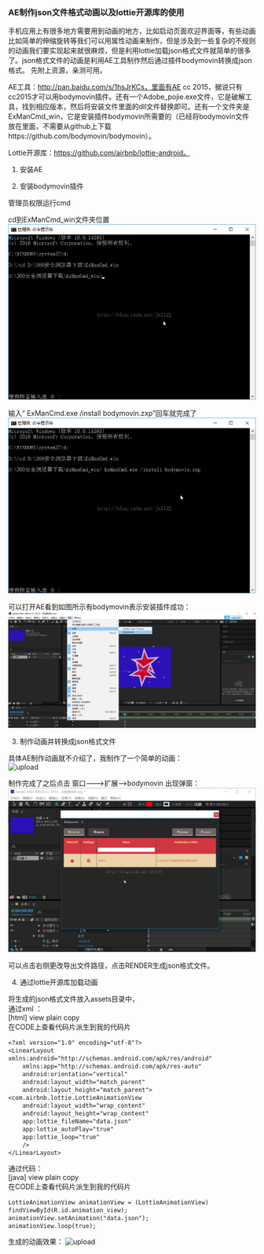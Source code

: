 ### AE制作json文件格式动画以及lottie开源库的使用 

[install]:img/20170223094951571.png
[run]:img/20170223095115165.png
[success]:img/20170223095315657.png
[do]:img/20170223100258029.png
[render]:img/20170223100639141.png
[publish]:img/20170223101422113.png


手机应用上有很多地方需要用到动画的地方，比如启动页面欢迎界面等，有些动画比如简单的伸缩旋转等我们可以用属性动画来制作，但是涉及到一些复杂的不规则的动画我们要实现起来就很麻烦，但是利用lottie加载json格式文件就简单的很多了。json格式文件的动画是利用AE工具制作然后通过插件bodymovin转换成json格式。
先附上资源，亲测可用。

AE工具：http://pan.baidu.com/s/1hsJrKCs，里面有AE cc 2015，据说只有cc2015才可以用bodymovin插件。还有一个Adobe_pojie.exe文件，它是破解工具，找到相应版本，然后将安装文件里面的dll文件替换即可。还有一个文件夹是ExManCmd_win，它是安装插件bodymovin所需要的（已经将bodymovin文件放在里面，不需要从github上下载https://github.com/bodymovin/bodymovin）。

Lottie开源库：https://github.com/airbnb/lottie-android。

1.   安装AE

2.   安装bodymovin插件

管理员权限运行cmd  

cd到ExManCmd_win文件夹位置
![upload][install]  

输入“ ExManCmd.exe /install bodymovin.zxp”回车就完成了
![upload][run]


可以打开AE看到如图所示有bodymovin表示安装插件成功：
![upload][success]

3.   制作动画并转换成json格式文件

具体AE制作动画就不介绍了，我制作了一个简单的动画：  
![upload][do]

制作完成了之后点击 窗口--->扩展-->bodymovin 出现弹窗：  
![upload][render]

可以点击右侧更改导出文件路径，点击RENDER生成json格式文件。

4.    通过lottie开源库加载动画

将生成的json格式文件放入assets目录中，  
通过xml ：  
[html] view plain copy  
在CODE上查看代码片派生到我的代码片

    <?xml version="1.0" encoding="utf-8"?>  
    <LinearLayout xmlns:android="http://schemas.android.com/apk/res/android"  
        xmlns:app="http://schemas.android.com/apk/res-auto"  
        android:orientation="vertical"  
        android:layout_width="match_parent"  
        android:layout_height="match_parent">  
    <com.airbnb.lottie.LottieAnimationView  
        android:layout_width="wrap_content"  
        android:layout_height="wrap_content"  
        app:lottie_fileName="data.json"  
        app:lottie_autoPlay="true"  
        app:lottie_loop="true"  
        />  
    </LinearLayout>  

通过代码：   
[java] view plain copy  
在CODE上查看代码片派生到我的代码片

    LottieAnimationView animationView = (LottieAnimationView) findViewById(R.id.animation_view);  
    animationView.setAnimation("data.json");  
    animationView.loop(true);  

 生成的动画效果：
![upload][publish] 

